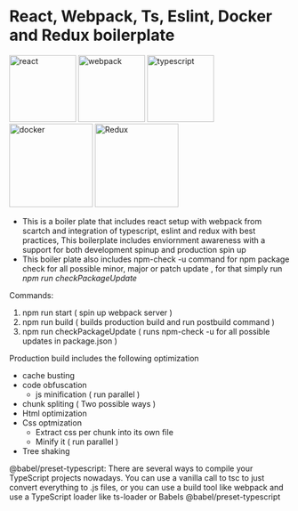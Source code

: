 # **React, Webpack, Ts, Eslint, Docker and Redux boilerplate**

<p float="left">
  <img src="https://upload.wikimedia.org/wikipedia/commons/a/a7/React-icon.svg" alt="react" width="120"/>
  <img src="https://webpack.js.org/assets/icon-square-big.svg" alt="webpack" width="120">
  <img src="https://upload.wikimedia.org/wikipedia/commons/4/4c/Typescript_logo_2020.svg" alt="typescript" width="120">
  <img src="https://www.docker.com/wp-content/uploads/2022/03/Moby-logo.png" alt="docker" width="150"/>
  <img src="https://raw.githubusercontent.com/reduxjs/redux/master/logo/logo.png" alt="Redux" width="150"/>
</p>

- This is a boiler plate that includes react setup with webpack from scartch and integration of
  typescript, eslint and redux with best practices, This boilerplate includes enviornment awareness with a support for both development spinup and production spin up
- This boiler plate also includes npm-check -u command for npm package check for all possible
  minor, major or patch update , for that simply run _npm run checkPackageUpdate_

Commands:

1. npm run start ( spin up webpack server )
2. npm run build ( builds production build and run postbuild command )
3. npm run checkPackageUpdate ( runs npm-check -u for all possible updates in package.json )

Production build includes the following optimization

- cache busting
- code obfuscation
  - js minification ( run parallel )
- chunk spliting ( Two possible ways )
- Html optimization
- Css optmization
  - Extract css per chunk into its own file
  - Minify it ( run parallel )
- Tree shaking

@babel/preset-typescript:
There are several ways to compile your TypeScript projects nowadays. You can use a vanilla call to tsc to just convert everything to .js files, or you can use a build tool like webpack and use a TypeScript loader like ts-loader or Babels @babel/preset-typescript
